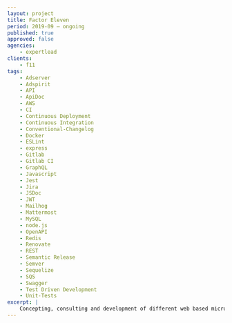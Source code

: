 ```yaml
---
layout: project
title: Factor Eleven
period: 2019-09 – ongoing
published: true
approved: false
agencies:
    - expertlead
clients:
    - f11
tags:
    - Adserver
    - Adspirit
    - API
    - ApiDoc
    - AWS
    - CI
    - Continuous Deployment
    - Continuous Integration
    - Conventional-Changelog
    - Docker
    - ESLint
    - express
    - Gitlab
    - Gitlab CI
    - GraphQL
    - Javascript
    - Jest
    - Jira
    - JSDoc
    - JWT
    - Mailhog
    - Mattermost
    - MySQL
    - node.js
    - OpenAPI
    - Redis
    - Renovate
    - REST
    - Semantic Release
    - Semver
    - Sequelize
    - SQS
    - Swagger
    - Test Driven Development
    - Unit-Tests
excerpt: |
    Concepting, consulting and development of different web based microservices, libraries and APIs.
---
```

